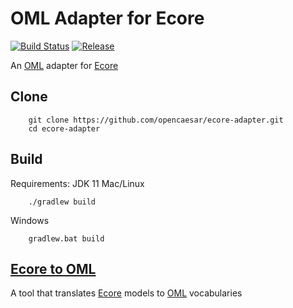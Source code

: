 # OML Adapter for Ecore

[![Build Status](https://travis-ci.com/opencaesar/ecore-adapter.svg?branch=master)](https://travis-ci.com/opencaesar/ecore-adapter)
[![Release](https://img.shields.io/github/v/tag/opencaesar/ecore-adapter?label=release)](https://github.com/opencaesar/ecore-adapter/releases/latest)

An [OML](https://opencaesar.github.io/oml) adapter for [Ecore](https://www.eclipse.org/modeling/emf/)

## Clone
```
    git clone https://github.com/opencaesar/ecore-adapter.git
    cd ecore-adapter
```
      
## Build
Requirements: JDK 11
Mac/Linux
```
    ./gradlew build
```
Windows
```
    gradlew.bat build
```

## [Ecore to OML](ecore2oml/README.md)

A tool that translates [Ecore](https://www.eclipse.org/modeling/emf/) models to [OML](https://opencaesar.github.io/oml) vocabularies